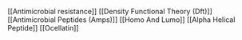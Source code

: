 [[Antimicrobial resistance]]
[[Density Functional Theory (Dft)]]
[[Antimicrobial Peptides (Amps)]]
[[Homo And Lumo]]
[[Alpha Helical Peptide]]
[[Ocellatin]]
